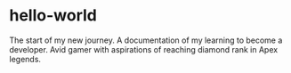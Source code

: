 # hello-world
The start of my new journey.  A documentation of my learning to become a developer.
Avid gamer with aspirations of reaching diamond rank in Apex legends.
